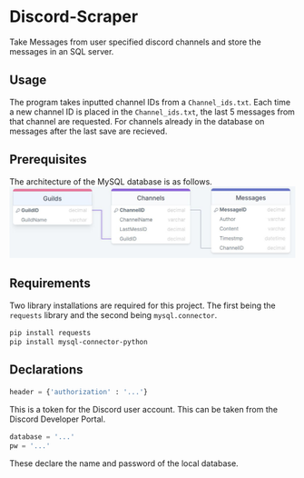 # Discord-Scraper
Take Messages from user specified discord channels and store the messages in an SQL server.

## Usage
The program takes inputted channel IDs from a `Channel_ids.txt`. Each time a new channel ID is placed in the `Channel_ids.txt`, the last 5 messages from that channel are requested. For channels already in the database on messages after the last save are recieved.

## Prerequisites
The architecture of the MySQL database is as follows.
![sqldatabase](sqldesign.jpg)
## Requirements
Two library installations are required for this project. 
The first being the `requests` library and the second being `mysql.connector`.
```shell
pip install requests
pip install mysql-connector-python
```

## Declarations
```python
header = {'authorization' : '...'}
```
This is a token for the Discord user account. This can be taken from the Discord Developer Portal.
```python
database = '...'
pw = '...'
```
These declare the name and password of the local database.
